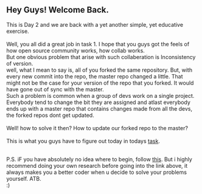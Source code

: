 ## Hey Guys! Welcome Back.

This is Day 2 and we are back with a yet another simple, yet educative exercise.<br>
<br>
Well, you all did a great job in task 1. I hope that you guys got the feels of how open source community works, how collab works.<br>
But one obvious problem that arise with such collaberation is Inconsistency of version.<br>
well, what I mean to say is, all of you forked the same repository. But, with every new commit into the repo, the master repo changed a little. That might not be the case for your version of the repo that you forked. It would have gone out of sync with the master.<br>
Such a problem is common when a group of devs work on a single project. Everybody tend to change the bit they are assigned and atlast everybody ends up with a master repo that contains changes made from all the devs, the forked repos dont get updated.<br>
<br>
Well! how to solve it then? How to update our forked repo to the master?<br>
<br>
This is what you guys have to figure out today in todays [task](https://github.com/EnigmaVSSUT/Induction-2020/blob/master/Git2/Instructions.md).<br>
<br>

P.S. iF you have absolutely no idea where to begin, follow [this](https://www.youtube.com/watch?v=0fQuew5y_nA).
But i highly recommend doing your own research before going into the link above, it always makes you a better coder when u decide to solve your problems yourself. ATB.
<br>
:)

